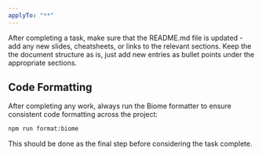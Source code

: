 ```yaml
---
applyTo: "**"
---
```


After completing a task, make sure that the README.md file is updated - add any new slides, cheatsheets, or links to the relevant sections.
Keep the the document structure as is, just add new entries as bullet points under the appropriate sections.

## Code Formatting

After completing any work, always run the Biome formatter to ensure consistent code formatting across the project:

```bash
npm run format:biome
```

This should be done as the final step before considering the task complete.
